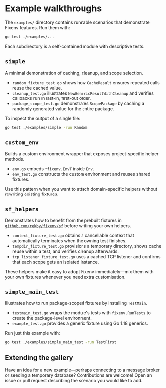 # Example walkthroughs

The `examples/` directory contains runnable scenarios that demonstrate Fixenv features. Run them with:

```bash
go test ./examples/...
```

Each subdirectory is a self-contained module with descriptive tests.

## `simple`

A minimal demonstration of caching, cleanup, and scope selection.

- `random_fixture_test.go` shows how `CacheResult` ensures repeated calls reuse the cached value.
- `cleanup_test.go` illustrates `NewGenericResultWithCleanup` and verifies callbacks run in last-in, first-out order.
- `package_scope_test.go` demonstrates `ScopePackage` by caching a randomly generated value for the entire package.

To inspect the output of a single file:

```bash
go test ./examples/simple -run Random
```

## `custom_env`

Builds a custom environment wrapper that exposes project-specific helper methods.

- `env.go` embeds `*fixenv.EnvT` inside `Env`.
- `env_test.go` constructs the custom environment and reuses shared fixtures.

Use this pattern when you want to attach domain-specific helpers without rewriting existing fixtures.

## `sf_helpers`

Demonstrates how to benefit from the prebuilt fixtures in [`github.com/rekby/fixenv/sf`](../../sf) before writing your own helpers.

- `context_fixture_test.go` obtains a cancellable context that automatically terminates when the owning test finishes.
- `tempdir_fixture_test.go` provisions a temporary directory, shows cache reuse within a test, and verifies cleanup afterwards.
- `tcp_listener_fixture_test.go` uses a cached TCP listener and confirms that each scope gets an isolated instance.

These helpers make it easy to adopt Fixenv immediately—mix them with your own fixtures whenever you need extra customisation.

## `simple_main_test`

Illustrates how to run package-scoped fixtures by installing `TestMain`.

- `testmain_test.go` wraps the module's tests with `fixenv.RunTests` to create the package-level environment.
- `example_test.go` provides a generic fixture using Go 1.18 generics.

Run just this example with:

```bash
go test ./examples/simple_main_test -run TestFirst
```

## Extending the gallery

Have an idea for a new example—perhaps connecting to a message broker or seeding a temporary database? Contributions are welcome! Open an issue or pull request describing the scenario you would like to add.
